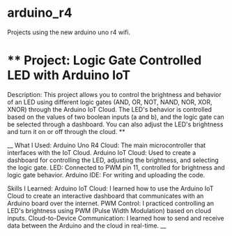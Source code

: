 # arduino_r4
Projects using the new arduino uno r4 wifi.

# ** Project: Logic Gate Controlled LED with Arduino IoT
Description:
This project allows you to control the brightness and behavior of an LED using different logic gates (AND, OR, NOT, NAND, NOR, XOR, XNOR) through the Arduino IoT Cloud. The LED's behavior is controlled based on the values of two boolean inputs (a and b), and the logic gate can be selected through a dashboard. You can also adjust the LED's brightness and turn it on or off through the cloud. **

__ What I Used:
Arduino Uno R4 Cloud: The main microcontroller that interfaces with the IoT Cloud.
Arduino IoT Cloud: Used to create a dashboard for controlling the LED, adjusting the brightness, and selecting the logic gate.
LED: Connected to PWM pin 11, controlled for brightness and logic gate behavior.
Arduino IDE: For writing and uploading the code.


Skills I Learned:
Arduino IoT Cloud: I learned how to use the Arduino IoT Cloud to create an interactive dashboard that communicates with an Arduino board over the internet.
PWM Control: I practiced controlling an LED's brightness using PWM (Pulse Width Modulation) based on cloud inputs.
Cloud-to-Device Communication: I learned how to send and receive data between the Arduino and the cloud in real-time. __ 
